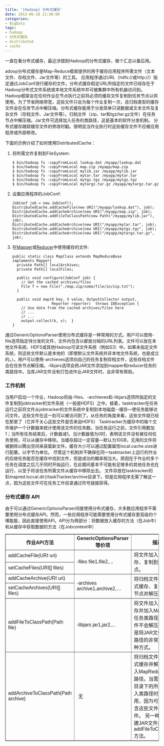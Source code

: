 ```yaml
---
title: '[Hadoop] 分布式缓存'
date: 2013-06-28 21:30:09
categories: 
- BigData
tags: 
- hadoop
- 分布式缓存
- distributed
- cache
---
```

一直在看分布式缓存，最近涉猎到Hadoop的分布式缓存，做个汇总以备后用。

adoop分布式缓存是Map-Reduce框架提供的用于缓存应用程序所需文件（文本文件、存档文件、Jar文件等）的工具。
应用程序通过URL（hdfs://或http://）指定通过JobConf进行缓存的文件。分布式缓存假定URL所指定的文件已经存在于Hadoop分布式文件系统或本地文件系统中并可被集群中所有机器访问到。Hadoop框架会在任何作业在节点执行之前将必须的缓存文件复制到任务节点以供使用。为了节省网络带宽，这些文件只会为每个作业复制一次，且归档类型的缓存文件会在任务节点中解压缩。分布式缓存能用于分发简单只读数据或文本文件及复杂文件（存档文件、Jar文件等）。归档文件（zip、tar和tgz/tar.gz文件）在任务节点中解压缩。Jar文件可选择加入任务的类路径，这是基本的软件分发机制。
分布式缓存跟踪缓存文件的修改时戳。很明显当作业执行时这些缓存文件不应被应用程序或外部修改。

下面的示例介绍了如何使用DistributedCache：
1. 将所需文件复制到FileSystem:
   ```
   $ bin/hadoop fs -copyFromLocal lookup.dat /myapp/lookup.dat 
   $ bin/hadoop fs -copyFromLocal map.zip /myapp/map.zip 
   $ bin/hadoop fs -copyFromLocal mylib.jar /myapp/mylib.jar
   $ bin/hadoop fs -copyFromLocal mytar.tar /myapp/mytar.tar
   $ bin/hadoop fs -copyFromLocal mytgz.tgz /myapp/mytgz.tgz
   $ bin/hadoop fs -copyFromLocal mytargz.tar.gz /myapp/mytargz.tar.gz
   ```
2. 设置应用程序的JobConf:
   ```
   JobConf job = new JobConf();
   DistributedCache.addCacheFile(new URI("/myapp/lookup.dat"), job);
   DistributedCache.addCacheArchive(new URI("/myapp/map.zip", job);
   DistributedCache.addFileToClassPath(new Path("/myapp/mylib.jar"), job);
   DistributedCache.addCacheArchive(new URI("/myapp/mytar.tar", job);
   DistributedCache.addCacheArchive(new URI("/myapp/mytgz.tgz", job);
   DistributedCache.addCacheArchive(new URI("/myapp/mytargz.tar.gz", job);
   ```
3. 在[Mapper](http://hadoop.apache.org/docs/current/api/org/apache/hadoop/mapred/Mapper.html)或[Reducer](http://hadoop.apache.org/docs/current/api/org/apache/hadoop/mapred/Reducer.html)中使用缓存的文件:
   ```
   public static class MapClass extends MapReduceBase
   implements Mapper{
     private Path[] localArchives;  
     private Path[] localFiles;
   
     public void configure(JobConf job) {
       // Get the cached archives/files
       File f = new File("./map.zip/some/file/in/zip.txt");  
     }
   
     public void map(K key, V value, OutputCollector output,
                     Reporter reporter)  throws IOException {
       // Use data from the cached archives/files here
       // ...
       // ...
       output.collect(k, v);  }
   }
   ```

通过GenericOptionsParser使用分布式缓存是一种常用的方式。用户可以使用-file选项指定待分发的文件，文件内包含以都放分隔的URL列表。文件可以放在本地文件系统、HDFS或其他Hadoop可读文件系统（例如S3）中。如果未指定文件系统，则这些文件默认是本地的（即使默认文件系统并非本地文件系统，也是成立的。）。用户可以使用-archieves选项向自己的任务复制存档文件，这些存档文件会在任务节点解压缩。-libjars选项会把JAR文件添加到mapper和reducer任务的类路径中。当库JAR文件没有打包进作业JAR文件时，会非常有帮助。

### 工作机制

当用户启动一个作业，Hadoop将由-files、-archieves和-libjars选项所指定的文件复制到jobtracker的文件系统（一般是HDFS）之中。接着，tasktracker在任务运行之前将文件从jobtracker的文件系统中复制到本地磁盘--缓存—使任务能够访问文件。这些文件在这一刻可以被访问到了。从任务的角度来看，这些文件就已经在那里了（它并不关心这些文件是否来自HDFS）
Tasktracker为缓存中的每个文件维护一个计数器来统计使用该文件的任务数。当任务运行之前，文件引用数加1；当所有任务结束后，计数器减1。当计数器值为0时，表明该文件没有被任何任务使用，可以从缓存中移除。当缓存超过一定容量—默认为10GB，无用的文件将被删除以腾出空间来装载新文件。缓存大小可以通过配置属性local.cache.size进行配置，以字节为单位。
尽管这个机制并不确保在同一tasktracker上运行的作业的后继任务能否在缓存中找到文件，但是成功的概率相当大。原因在于作业的多个任务在调度之后几乎同时开始运行，在此期间基本不可能有足够多的其他任务也在运行，以至于将该任务所需文件从缓存中移除出去。
文件存放在tasktracker的${mapred.loccal.dir}/taskTracker/archive目录下。但是应用程序无需了解这一点，因为这些文件可在任务工作目录通过符号链接获得。

### 分布式缓存 API

由于可以通过GenericOptionsParser间接使用分布式缓存，大多数应用程序不需要使用分布式缓存API。然而，一些应用程序可能需要使用分布式缓存更高级的个噢能能，因此直接使用API。API分为两部分：将数据放入缓存的方法（在Job中）和从缓存中获取数据的方法（在Jobcontext中）
<table border="1" cellpadding="4" cellspacing="0" frame="border" rules="all" summary="" style="font-family: Arial, Verdana, sans-serif; border-collapse: collapse; border-width: 1px; margin-top: 7pt;"><tbody><tr><th>作业API方法</th><th>GenericOptionsParser等价项</th><th>描述</th></tr><tr><td>addCacheFile(URI uri)</td><td rowspan="2">-files file1,file2,...</td><td rowspan="2">将文件加入分布式缓存、复制到任务节点。</td></tr><tr><td>setCacheFiles(URI[] files)</td></tr><tr><td>addCacheArchive(URI uri)</td><td rowspan="2">-archives archive1,archive2,…</td><td rowspan="2">将归档文件加入分布式缓存、复制到任务 节点并解压缩。</td></tr><tr><td>setCacheArchives(URI[] files)</td></tr><tr><td>addFileToClassPath(Path file)</td><td>-libjars jar1,jar2,...</td><td>将文件加入分布式缓存并加入MapReduce 任务类路径。这些文件不会解压缩，因此 是将JAR文件加入类路径的非常有用的一种方式。</td></tr><tr><td>addArchiveToClassPath(Path archive)</td><td>&nbsp;无</td><td>将归档文件加入分布式缓存并解压缩后加 入MapReduce任务类路径。当需要将一个 目录下的所有文件加入类路径时非常有用，因为可以创建包含这些文件的归档文件。 另一种方式是创建JAR文件并使用 addFileToClassPath()方法。</td></tr></tbody></table>